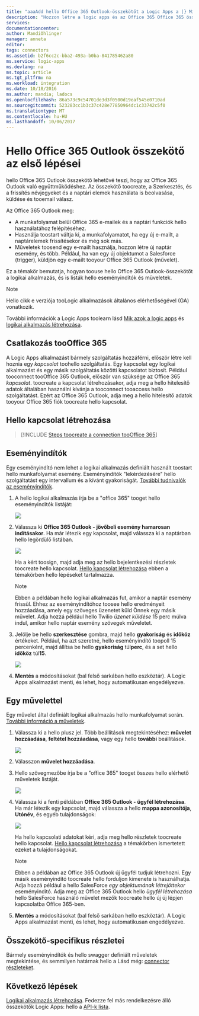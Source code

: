 ```yaml
---
title: "aaaAdd hello Office 365 Outlook-összekötőt a Logic Apps a |} Microsoft Docs"
description: "Hozzon létre a logic apps és az Office 365 Office 365 összekötő tooenable beavatkozást igényel. Például: létrehozása, szerkesztése és a partnerek és a naptári elemek frissítése."
services: 
documentationcenter: 
author: MandiOhlinger
manager: anneta
editor: 
tags: connectors
ms.assetid: b2f6cc2c-bba2-493a-b0ba-841785462a80
ms.service: logic-apps
ms.devlang: na
ms.topic: article
ms.tgt_pltfrm: na
ms.workload: integration
ms.date: 10/18/2016
ms.author: mandia; ladocs
ms.openlocfilehash: 86a573c9c54701de3d3f0500d19eaf545e0710ad
ms.sourcegitcommit: 523283cc1b3c37c428e77850964dc1c33742c5f0
ms.translationtype: MT
ms.contentlocale: hu-HU
ms.lasthandoff: 10/06/2017
---
```

# <a name="get-started-with-hello-office-365-outlook-connector"></a>Hello Office 365 Outlook összekötő az első lépései
hello Office 365 Outlook összekötő lehetővé teszi, hogy az Office 365 Outlook való együttműködéshez. Az összekötő toocreate, a Szerkesztés, és a frissítés névjegyeket és a naptári elemek használata is beolvasása, küldése és tooemail válasz.

Az Office 365 Outlook meg:

* A munkafolyamat belül Office 365 e-mailek és a naptári funkciók hello használatához felépítéséhez. 
* Használja toostart váltja ki, a munkafolyamatot, ha egy új e-mailt, a naptárelemek frissítésekor és még sok más.
* Műveletek toosend egy e-mailt használja, hozzon létre új naptár esemény, és több. Például, ha van egy új objektumot a Salesforce (trigger), küldjön egy e-mailt tooyour Office 365 Outlook (művelet). 

Ez a témakör bemutatja, hogyan toouse hello Office 365 Outlook-összekötőt a logikai alkalmazás, és is listák hello eseményindítók és műveletek.

> [!NOTE]
> Hello cikk e verziója tooLogic alkalmazások általános elérhetőségével (GA) vonatkozik.
> 
> 

További információk a Logic Apps toolearn lásd [Mik azok a logic apps](../logic-apps/logic-apps-what-are-logic-apps.md) és [logikai alkalmazás létrehozása](../logic-apps/logic-apps-create-a-logic-app.md).

## <a name="connect-toooffice-365"></a>Csatlakozás tooOffice 365
A Logic Apps alkalmazást bármely szolgáltatás hozzáférni, először létre kell hoznia egy *kapcsolat* toohello szolgáltatás. Egy kapcsolat egy logikai alkalmazást és egy másik szolgáltatás közötti kapcsolatot biztosít. Például tooconnect tooOffice 365 Outlook, először van szüksége az Office 365 *kapcsolat*. toocreate a kapcsolat létrehozásakor, adja meg a hello hitelesítő adatok általában használni kívánja a tooconnect tooaccess hello szolgáltatást. Ezért az Office 365 Outlook, adja meg a hello hitelesítő adatok tooyour Office 365 fiók toocreate hello kapcsolat.

## <a name="create-hello-connection"></a>Hello kapcsolat létrehozása
> [!INCLUDE [Steps toocreate a connection tooOffice 365](../../includes/connectors-create-api-office365-outlook.md)]
> 
> 

## <a name="use-a-trigger"></a>Eseményindítók
Egy eseményindító nem lehet a logikai alkalmazás definiált használt toostart hello munkafolyamat esemény. Eseményindítók "lekérdezésére" hello szolgáltatást egy intervallum és a kívánt gyakoriságát. [További tudnivalók az eseményindítók](../logic-apps/logic-apps-what-are-logic-apps.md#logic-app-concepts).

1. A hello logikai alkalmazás írja be a "office 365" tooget hello eseményindítók listáját:  
   
    ![](./media/connectors-create-api-office365-outlook/office365-trigger.png)
2. Válassza ki **Office 365 Outlook - jövőbeli esemény hamarosan indításakor**. Ha már létezik egy kapcsolat, majd válassza ki a naptárban hello legördülő listában.
   
    ![](./media/connectors-create-api-office365-outlook/sample-calendar.png)
   
    Ha a kért toosign, majd adja meg az hello bejelentkezési részletek toocreate hello kapcsolat. [Hello kapcsolat létrehozása](connectors-create-api-office365-outlook.md#create-the-connection) ebben a témakörben hello lépéseket tartalmazza. 
   
   > [!NOTE]
   > Ebben a példában hello logikai alkalmazás fut, amikor a naptár esemény frissül. Ehhez az eseményindítóhoz toosee hello eredményeit hozzáadása, amely egy szöveges üzenetet küld Önnek egy másik művelet. Adja hozzá például hello Twilio *üzenet küldése* 15 perc múlva indul, amikor hello naptár esemény szövegek műveletet. 
   > 
   > 
3. Jelölje be hello **szerkesztése** gombra, majd hello **gyakoriság** és **időköz** értékeket. Például, ha azt szeretné, hello eseményindító toopoll 15 percenként, majd állítsa be hello **gyakoriság** túl**perc**, és a set hello **időköz** túl**15**. 
   
    ![](./media/connectors-create-api-office365-outlook/calendar-settings.png)
4. **Mentés** a módosításokat (bal felső sarkában hello eszköztár). A Logic Apps alkalmazást menti, és lehet, hogy automatikusan engedélyezve.

## <a name="use-an-action"></a>Egy művelettel
Egy művelet által definiált logikai alkalmazás hello munkafolyamat során. [További információ a műveletek](../logic-apps/logic-apps-what-are-logic-apps.md#logic-app-concepts).

1. Válassza ki a hello plusz jel. Több beállítások megtekintéséhez: **művelet hozzáadása**, **feltétel hozzáadása**, vagy egy hello **további** beállítások.
   
    ![](./media/connectors-create-api-office365-outlook/add-action.png)
2. Válasszon **művelet hozzáadása**.
3. Hello szövegmezőbe írja be a "office 365" tooget összes hello elérhető műveletek listáját.
   
    ![](./media/connectors-create-api-office365-outlook/office365-actions.png) 
4. Válassza ki a fenti példában **Office 365 Outlook - ügyfél létrehozása**. Ha már létezik egy kapcsolat, majd válassza a hello **mappa azonosítója**, **Utónév**, és egyéb tulajdonságok:  
   
    ![](./media/connectors-create-api-office365-outlook/office365-sampleaction.png)
   
    Ha hello kapcsolati adatokat kéri, adja meg hello részletek toocreate hello kapcsolat. [Hello kapcsolat létrehozása](connectors-create-api-office365-outlook.md#create-the-connection) a témakörben ismertetett ezeket a tulajdonságokat. 
   
   > [!NOTE]
   > Ebben a példában az Office 365 Outlook új ügyfél tudjuk létrehozni. Egy másik eseményindító toocreate hello forduljon kimenete is használhatja. Adja hozzá például a hello SalesForce *egy objektumának létrejöttekor* eseményindító. Adja meg az Office 365 Outlook hello *ügyfél létrehozása* hello SalesForce használó művelet mezők toocreate hello új új lépjen kapcsolatba Office 365-ben. 
   > 
   > 
5. **Mentés** a módosításokat (bal felső sarkában hello eszköztár). A Logic Apps alkalmazást menti, és lehet, hogy automatikusan engedélyezve.

## <a name="connector-specific-details"></a>Összekötő-specifikus részletei

Bármely eseményindítók és hello swagger definiált műveletek megtekintése, és semmilyen határnak hello a Lásd még: [connector részleteket](/connectors/office365connector/). 

## <a name="next-steps"></a>Következő lépések
[Logikai alkalmazás létrehozása](../logic-apps/logic-apps-create-a-logic-app.md). Fedezze fel más rendelkezésre álló összekötők Logic Apps: hello a [API-k lista](apis-list.md).

